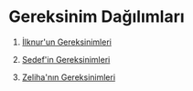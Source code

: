 # Gereksinim Dağılımları

1. [İlknur'un Gereksinimleri](gereksinim-analizleri/ilknur_gereksinim_analizleri.md)
 
2. [Sedef'in Gereksinimleri](gereksinim-analizleri/sedef_gereksinim_analizleri.md)

3. [Zeliha'nın Gereksinimleri](gereksinim-analizleri/zeliha_gereksinim_analizleri.md)
